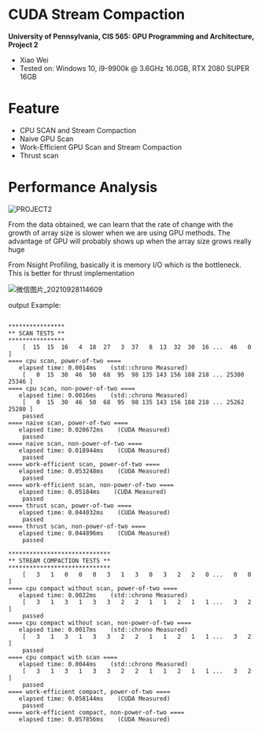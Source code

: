 CUDA Stream Compaction
======================

**University of Pennsylvania, CIS 565: GPU Programming and Architecture, Project 2**

* Xiao Wei
* Tested on:  Windows 10, i9-9900k @ 3.6GHz 16.0GB, RTX 2080 SUPER 16GB


Feature
======================
* CPU SCAN and Stream Compaction
* Naive GPU Scan
* Work-Efficient GPU Scan and Stream Compaction
* Thrust scan

Performance Analysis
======================
![PROJECT2](https://user-images.githubusercontent.com/66859615/135018239-b5681125-c5f1-414e-8d9b-87430e9eecd0.jpg)

From the data obtained, we can learn that the rate of change with the growth of array size is slower when we are using GPU methods. The advantage of GPU will probably shows up when the array size grows really huge

From Nsight Profiling, basically it is memory I/O which is the bottleneck. This is better for thrust implementation

![微信图片_20210928114609](https://user-images.githubusercontent.com/66859615/135020062-e14f2ec4-ba5f-4e27-8364-695a14b27ab8.png)


output Example:
```
```
```
****************
** SCAN TESTS **
****************
    [  15  15  16   4  18  27   3  37   8  13  32  30  16 ...  46   0 ]
==== cpu scan, power-of-two ====
   elapsed time: 0.0014ms    (std::chrono Measured)
    [   0  15  30  46  50  68  95  98 135 143 156 188 218 ... 25300 25346 ]
==== cpu scan, non-power-of-two ====
   elapsed time: 0.0016ms    (std::chrono Measured)
    [   0  15  30  46  50  68  95  98 135 143 156 188 218 ... 25262 25280 ]
    passed
==== naive scan, power-of-two ====
   elapsed time: 0.020672ms    (CUDA Measured)
    passed
==== naive scan, non-power-of-two ====
   elapsed time: 0.018944ms    (CUDA Measured)
    passed
==== work-efficient scan, power-of-two ====
   elapsed time: 0.053248ms    (CUDA Measured)
    passed
==== work-efficient scan, non-power-of-two ====
   elapsed time: 0.05184ms    (CUDA Measured)
    passed
==== thrust scan, power-of-two ====
   elapsed time: 0.044032ms    (CUDA Measured)
    passed
==== thrust scan, non-power-of-two ====
   elapsed time: 0.044896ms    (CUDA Measured)
    passed

*****************************
** STREAM COMPACTION TESTS **
*****************************
    [   3   1   0   0   0   3   1   3   0   3   2   2   0 ...   0   0 ]
==== cpu compact without scan, power-of-two ====
   elapsed time: 0.0022ms    (std::chrono Measured)
    [   3   1   3   1   3   3   2   2   1   1   2   1   1 ...   3   2 ]
    passed
==== cpu compact without scan, non-power-of-two ====
   elapsed time: 0.0017ms    (std::chrono Measured)
    [   3   1   3   1   3   3   2   2   1   1   2   1   1 ...   3   2 ]
    passed
==== cpu compact with scan ====
   elapsed time: 0.0044ms    (std::chrono Measured)
    [   3   1   3   1   3   3   2   2   1   1   2   1   1 ...   3   2 ]
    passed
==== work-efficient compact, power-of-two ====
   elapsed time: 0.058144ms    (CUDA Measured)
    passed
==== work-efficient compact, non-power-of-two ====
   elapsed time: 0.057856ms    (CUDA Measured)

```
```
```

